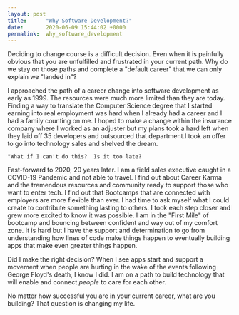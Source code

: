 ```yaml
---
layout: post
title:      "Why Software Development?"
date:       2020-06-09 15:44:02 +0000
permalink:  why_software_development
---
```


Deciding to change course is a difficult decision. Even when it is painfully obvious that you are unfulfilled and 
frustrated in your current path. Why do we stay on those paths and complete a "default career" that we can only 
explain we "landed in"? 

I approached the path of a career change into software development as early as 1999. The resources were much more 
limited than they are today. Finding a way to translate the Computer Science degree that I started earning into real employment was hard when I already had a career and I had a family counting on me. I hoped to make a change within the insurance company where I worked as an adjuster but my plans took a hard left when they laid off 35 developers and outsourced that department.I took an offer to go into technology sales and shelved the dream.

```
"What if I can't do this?  Is it too late? 
```

Fast-forward to 2020, 20 years later. I am a field sales executive caught in a COVID-19 Pandemic and not able to travel. I find out about Career Karma and the tremendous resources and community ready to support those who want to enter tech. I find out that Bootcamps that are connected with employers are more flexible than ever. I had time to ask myself what I could create to contribute something lasting to others. I took each step closer and grew more excited to know it was possible. I am in the "First Mile" of bootcamp and bouncing between confident and way out of my comfort zone. It is hard but I have the support and determination to go from understanding how lines of code make things happen to eventually building apps that make even greater things happen. 

Did I make the right decision? When I see apps start and support a movement when people are hurting in the wake of
the events following George Floyd's death, I know I did. I am on a path to build technology that will enable and connect *people* to care for each other.

No matter how successful you are in your current career, what are you building? That question is changing my life.




